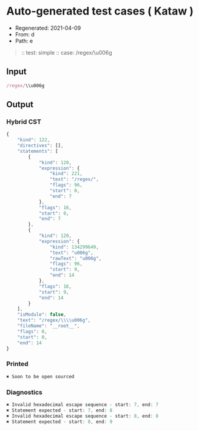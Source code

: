 # Auto-generated test cases ( Kataw )
- Regenerated: 2021-04-09
- From: d
- Path: e
> :: test: simple
> :: case: /regex/\\u006g
## Input

`````js
/regex/\\u006g
`````

## Output

### Hybrid CST

```javascript
{
    "kind": 122,
    "directives": [],
    "statements": [
        {
            "kind": 120,
            "expression": {
                "kind": 221,
                "text": "/regex/",
                "flags": 96,
                "start": 0,
                "end": 7
            },
            "flags": 16,
            "start": 0,
            "end": 7
        },
        {
            "kind": 120,
            "expression": {
                "kind": 134299649,
                "text": "u006g",
                "rawText": "u006g",
                "flags": 96,
                "start": 9,
                "end": 14
            },
            "flags": 16,
            "start": 9,
            "end": 14
        }
    ],
    "isModule": false,
    "text": "/regex/\\\\u006g",
    "fileName": "__root__",
    "flags": 0,
    "start": 0,
    "end": 14
}
```

### Printed

```javascript
✖ Soon to be open sourced
```

### Diagnostics

```javascript
✖ Invalid hexadecimal escape sequence - start: 7, end: 7
✖ Statement expected - start: 7, end: 8
✖ Invalid hexadecimal escape sequence - start: 8, end: 8
✖ Statement expected - start: 8, end: 9

```

